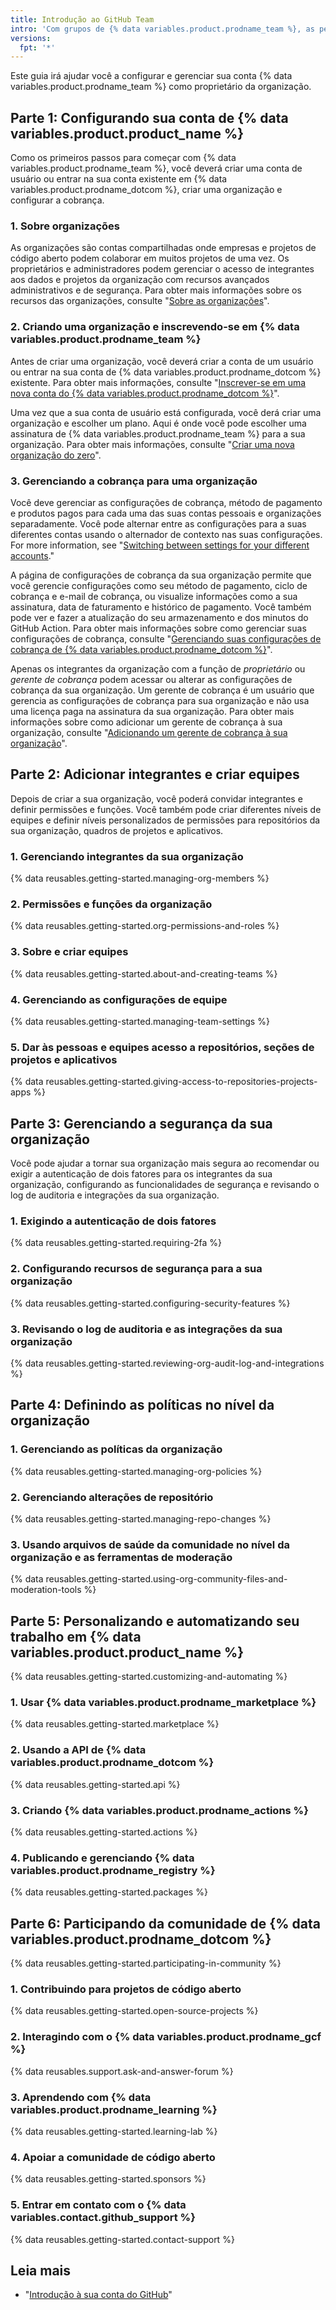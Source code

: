 ```yaml
---
title: Introdução ao GitHub Team
intro: 'Com grupos de {% data variables.product.prodname_team %}, as pessoas podem colaborar em vários projetos ao mesmo tempo na conta de uma organização.'
versions:
  fpt: '*'
---
```


Este guia irá ajudar você a configurar e gerenciar sua conta {% data variables.product.prodname_team %} como proprietário da organização.

## Parte 1: Configurando sua conta de {% data variables.product.product_name %}
Como os primeiros passos para começar com {% data variables.product.prodname_team %}, você deverá criar uma conta de usuário ou entrar na sua conta existente em {% data variables.product.prodname_dotcom %}, criar uma organização e configurar a cobrança.

### 1. Sobre organizações
As organizações são contas compartilhadas onde empresas e projetos de código aberto podem colaborar em muitos projetos de uma vez. Os proprietários e administradores podem gerenciar o acesso de integrantes aos dados e projetos da organização com recursos avançados administrativos e de segurança. Para obter mais informações sobre os recursos das organizações, consulte "[Sobre as organizações](/organizations/collaborating-with-groups-in-organizations/about-organizations#terms-of-service-and-data-protection-for-organizations)".

### 2. Criando uma organização e inscrevendo-se em {% data variables.product.prodname_team %}
Antes de criar uma organização, você deverá criar a conta de um usuário ou entrar na sua conta de {% data variables.product.prodname_dotcom %} existente. Para obter mais informações, consulte "[Inscrever-se em uma nova conta do {% data variables.product.prodname_dotcom %}](/get-started/signing-up-for-github/signing-up-for-a-new-github-account)".

Uma vez que a sua conta de usuário está configurada, você derá criar uma organização e escolher um plano. Aqui é onde você pode escolher uma assinatura de {% data variables.product.prodname_team %} para a sua organização. Para obter mais informações, consulte "[Criar uma nova organização do zero](/organizations/collaborating-with-groups-in-organizations/creating-a-new-organization-from-scratch)".

### 3. Gerenciando a cobrança para uma organização
Você deve gerenciar as configurações de cobrança, método de pagamento e produtos pagos para cada uma das suas contas pessoais e organizações separadamente. Você pode alternar entre as configurações para a suas diferentes contas usando o alternador de contexto nas suas configurações. For more information, see "[Switching between settings for your different accounts](/billing/managing-your-github-billing-settings/about-billing-on-github#switching-between-settings-for-your-different-accounts)."

A página de configurações de cobrança da sua organização permite que você gerencie configurações como seu método de pagamento, ciclo de cobrança e e-mail de cobrança, ou visualize informações como a sua assinatura, data de faturamento e histórico de pagamento. Você também pode ver e fazer a atualização do seu armazenamento e dos minutos do GitHub Action. Para obter mais informações sobre como gerenciar suas configurações de cobrança, consulte "[Gerenciando suas configurações de cobrança de {% data variables.product.prodname_dotcom %}](/billing/managing-your-github-billing-settings)".

Apenas os integrantes da organização com a função de *proprietário* ou *gerente de cobrança* podem acessar ou alterar as configurações de cobrança da sua organização. Um gerente de cobrança é um usuário que gerencia as configurações de cobrança para sua organização e não usa uma licença paga na assinatura da sua organização. Para obter mais informações sobre como adicionar um gerente de cobrança à sua organização, consulte "[Adicionando um gerente de cobrança à sua organização](/organizations/managing-peoples-access-to-your-organization-with-roles/adding-a-billing-manager-to-your-organization)".


## Parte 2: Adicionar integrantes e criar equipes
Depois de criar a sua organização, você poderá convidar integrantes e definir permissões e funções. Você também pode criar diferentes níveis de equipes e definir níveis personalizados de permissões para repositórios da sua organização, quadros de projetos e aplicativos.

### 1. Gerenciando integrantes da sua organização
{% data reusables.getting-started.managing-org-members %}

### 2. Permissões e funções da organização
{% data reusables.getting-started.org-permissions-and-roles %}

### 3. Sobre e criar equipes
{% data reusables.getting-started.about-and-creating-teams %}
### 4. Gerenciando as configurações de equipe
{% data reusables.getting-started.managing-team-settings %}

### 5. Dar às pessoas e equipes acesso a repositórios, seções de projetos e aplicativos
{% data reusables.getting-started.giving-access-to-repositories-projects-apps %}
## Parte 3: Gerenciando a segurança da sua organização
Você pode ajudar a tornar sua organização mais segura ao recomendar ou exigir a autenticação de dois fatores para os integrantes da sua organização, configurando as funcionalidades de segurança e revisando o log de auditoria e integrações da sua organização.

### 1. Exigindo a autenticação de dois fatores
{% data reusables.getting-started.requiring-2fa %}

### 2. Configurando recursos de segurança para a sua organização
{% data reusables.getting-started.configuring-security-features %}

### 3. Revisando o log de auditoria e as integrações da sua organização
{% data reusables.getting-started.reviewing-org-audit-log-and-integrations %}

## Parte 4: Definindo as políticas no nível da organização
### 1. Gerenciando as políticas da organização
{% data reusables.getting-started.managing-org-policies %}
### 2. Gerenciando alterações de repositório
{% data reusables.getting-started.managing-repo-changes %}
### 3. Usando arquivos de saúde da comunidade no nível da organização e as ferramentas de moderação
{% data reusables.getting-started.using-org-community-files-and-moderation-tools %}
## Parte 5: Personalizando e automatizando seu trabalho em {% data variables.product.product_name %}

{% data reusables.getting-started.customizing-and-automating %}
### 1. Usar {% data variables.product.prodname_marketplace %}
{% data reusables.getting-started.marketplace %}
### 2. Usando a API de {% data variables.product.prodname_dotcom %}
{% data reusables.getting-started.api %}

### 3. Criando {% data variables.product.prodname_actions %}
{% data reusables.getting-started.actions %}

### 4. Publicando e gerenciando {% data variables.product.prodname_registry %}
{% data reusables.getting-started.packages %}

## Parte 6: Participando da comunidade de {% data variables.product.prodname_dotcom %}
{% data reusables.getting-started.participating-in-community %}
### 1. Contribuindo para projetos de código aberto
{% data reusables.getting-started.open-source-projects %}

### 2. Interagindo com o {% data variables.product.prodname_gcf %}
{% data reusables.support.ask-and-answer-forum %}

### 3. Aprendendo com {% data variables.product.prodname_learning %}
{% data reusables.getting-started.learning-lab %}

### 4. Apoiar a comunidade de código aberto
{% data reusables.getting-started.sponsors %}

### 5. Entrar em contato com o {% data variables.contact.github_support %}
{% data reusables.getting-started.contact-support %}
## Leia mais

- "[Introdução à sua conta do GitHub](/get-started/onboarding/getting-started-with-your-github-account)"
